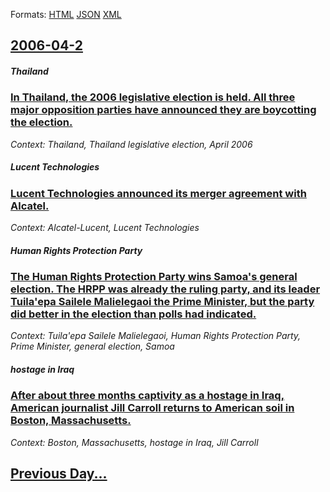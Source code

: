 
Formats: [HTML](2006/04/2/index.html)  [JSON](2006/04/2/index.json)  [XML](2006/04/2/index.xml)  

## [2006-04-2](/news/2006/04/2/index.md)

##### Thailand
### [ In Thailand, the 2006 legislative election is held. All three major opposition parties have announced they are boycotting the election. ](/news/2006/04/2/in-thailand-the-2006-legislative-election-is-held-all-three-major-opposition-parties-have-announced-they-are-boycotting-the-election.md)
_Context: Thailand, Thailand legislative election, April 2006_

##### Lucent Technologies
### [ Lucent Technologies announced its merger agreement with Alcatel. ](/news/2006/04/2/lucent-technologies-announced-its-merger-agreement-with-alcatel.md)
_Context: Alcatel-Lucent, Lucent Technologies_

##### Human Rights Protection Party
### [ The Human Rights Protection Party wins Samoa's general election. The HRPP was already the ruling party, and its leader Tuila'epa Sailele Malielegaoi the Prime Minister, but the party did better in the election than polls had indicated. ](/news/2006/04/2/the-human-rights-protection-party-wins-samoa-s-general-election-the-hrpp-was-already-the-ruling-party-and-its-leader-tuila-epa-sailele-ma.md)
_Context: Tuila'epa Sailele Malielegaoi, Human Rights Protection Party, Prime Minister, general election, Samoa_

##### hostage in Iraq
### [ After about three months captivity as a hostage in Iraq, American journalist Jill Carroll returns to American soil in Boston, Massachusetts. ](/news/2006/04/2/after-about-three-months-captivity-as-a-hostage-in-iraq-american-journalist-jill-carroll-returns-to-american-soil-in-boston-massachusetts.md)
_Context: Boston, Massachusetts, hostage in Iraq, Jill Carroll_

## [Previous Day...](/news/2006/04/1/index.md)

